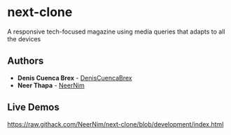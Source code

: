 # next-clone
A responsive tech-focused magazine using media queries that adapts to all the devices

## Authors

* **Denis Cuenca Brex** - [DenisCuencaBrex](https://github.com/DenisCuencaBrex)
* **Neer Thapa** - [NeerNim](https://github.com/NeerNim)

## Live Demos

https://raw.githack.com/NeerNim/next-clone/blob/development/index.html

